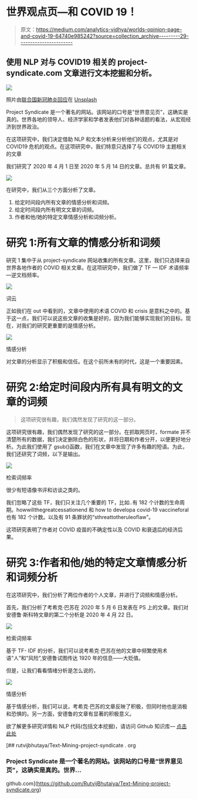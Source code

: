# 世界观点页—和 COVID 19！

> 原文：<https://medium.com/analytics-vidhya/worlds-opinion-page-and-covid-19-64740e985242?source=collection_archive---------29----------------------->

## 使用 NLP 对与 COVID19 相关的 project-syndicate.com 文章进行文本挖掘和分析。

![](img/812a74bc26d19cad29b3476307ca1add.png)

照片由[联合国新冠肺炎回应](https://unsplash.com/@unitednations?utm_source=medium&utm_medium=referral)在 [Unsplash](https://unsplash.com?utm_source=medium&utm_medium=referral)

Project Syndicate 是一个著名的网站。该网站的口号是“世界意见页”，这确实是真的。世界各地的领导人、经济学家和学者发表他们对各种话题的看法，从宏观经济到世界政治。

在这项研究中，我们决定借助 NLP 和文本分析来分析他们的观点，尤其是对 COVID19 危机的观点。在这项研究中，我们特意只选择了与 COVID19 主题相关的文章

我们研究了 2020 年 4 月 1 日至 2020 年 5 月 14 日的文章。总共有 91 篇文章。

![](img/502c418d67afec71a126c909fac9ffc6.png)

在研究中，我们从三个方面分析了文章。

1.  给定时间段内所有文章的情感分析和词频。
2.  给定时间段内所有明文文章的词频。
3.  作者和他/她的特定文章情感分析和词频分析。

# 研究 1:所有文章的情感分析和词频

研究 1 集中于从 project-syndicate 网站收集的所有文章。这里，我们只选择来自世界各地作者的 COVID 相关文章。在这项研究中，我们做了 TF — IDF 术语频率—逆文档频率。

![](img/4265d0e19fdb787d95e66e0651e4f8a2.png)

词云

正如我们在 out 中看到的，文章中使用的术语 COVID 和 crisis 是意料之中的。基于这一点，我们可以说这些文章的收集是好的，因为我们能够实现我们的目标。现在，对我们的研究更重要的是情感分析。

![](img/f0ba00e70d8d4cf10a18ecfdd172a3c2.png)

情感分析

对文章的分析显示了积极和信任。在这个前所未有的时代，这是一个重要因素。

# 研究 2:给定时间段内所有具有明文的文章的词频

> 这项研究很有趣，我们偶然发现了研究的这一部分。

这项研究很有趣，我们偶然发现了研究的这一部分。在抓取网页时，formate 并不清楚所有的数据，我们决定删除白色的形状，并将日期和作者分开，以便更好地分析。为此我们使用了 gsub()函数，我们在文章中发现了许多有趣的短语。为此，我们还研究了词频，以下是输出。

![](img/6f8179fcd34c58e68dd76e01f129ffc9.png)

检索词频率

很少有短语像书评和访谈之类的。

我们忽略了这些 TF，我们只关注几个重要的 TF，比如..有 182 个计数的生命周期。howwillthegreatcessationend 和 how to developa covid-19 vaccineforal 也有 182 个计数。以及有 91 条罪状的“sthreattotheruleoflaw”。

这项研究表明了作者对 COVID 疫苗的不确定性以及 COVID 和衰退后的经济后果。

# 研究 3:作者和他/她的特定文章情感分析和词频分析

在这项研究中，我们分析了两位作者的个人文章，并进行了词频和情感分析。

首先，我们分析了考希克·巴苏在 2020 年 5 月 6 日发表在 PS 上的文章。我们对安德鲁·斯科特文章的第二个分析是 2020 年 4 月 22 日。

![](img/4087e191c5adfe7f588d434c24822a94.png)

检索词频率

基于 TF- IDF 的分析，我们可以说考希克·巴苏在他的文章中频繁使用术语“人”和“风险”,安德鲁试图传达 1920 年的信息——大贬值。

但是，让我们看看情绪分析是怎么说的，

![](img/09d61ca6c645dc438ef12a60ce18871c.png)

情感分析

基于情感分析，我们可以说，考希克·巴苏的文章反映了积极，但同时他也是消极和恐惧的。另一方面，安德鲁的文章有显著的积极意义。

欲了解更多研究详情和 NLP 代码(包括文本挖掘)，请访问 Github 知识库— [点击此处](https://github.com/RutvijBhutaiya/Text-Mining-project-syndicate.org)

[](https://github.com/RutvijBhutaiya/Text-Mining-project-syndicate.org) [## rutvijbhutaya/Text-Mining-project-syndicate . org

### Project Syndicate 是一个著名的网站。该网站的口号是“世界意见页”，这确实是真的。世界…

github.com](https://github.com/RutvijBhutaiya/Text-Mining-project-syndicate.org)